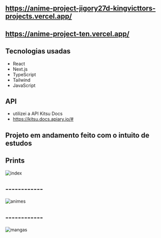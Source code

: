 ## https://anime-project-jigory27d-kingvicttors-projects.vercel.app/
## https://anime-project-ten.vercel.app/

## Tecnologias usadas
- React
- Next.js
- TypeScript
- Tailwind
- JavaScript

## API
- utilizei a API Kitsu Docs
- https://kitsu.docs.apiary.io/#

## Projeto em andamento feito com o intuito de estudos

## Prints
![index](https://github.com/user-attachments/assets/14b6bf12-032a-4195-aa53-a72d63fe78f2)
## ------------
![animes](https://github.com/user-attachments/assets/195a6733-c256-40fc-a5a6-068a56ff7966)
## ------------
![mangas](https://github.com/user-attachments/assets/8fb24f45-7f25-4292-b1d6-716acc92795a)
